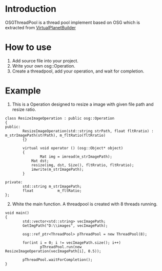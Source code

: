 # Introduction

OSGThreadPool is a thread pool implement based on OSG which is extracted from [VirtualPlanetBuilder](https://github.com/openscenegraph/VirtualPlanetBuilder)


# How to use

1. Add source file into your project.
2. Write your own osg::Operation.
2. Create a threadpool, add your operation, and wait for completion.


# Example

1. This is a Operation designed to resize a image with given file path and resize ratio.

```
class ResizeImageOperation : public osg::Operation
{
public:
		ResizeImageOperation(std::string strPath, float fltRratio) : m_strImagePath(strPath), m_fltRatio(fltRratio)
		{}

		virtual void operator () (osg::Object* object)
		{
				Mat img = imread(m_strImagePath);
    		Mat dst;
    		resize(img, dst, Size(), fltRratio, fltRratio);
    		imwrite(m_strImagePath);
		}
		
private:
		std::string m_strImagePath;
		float 			m_fltRatio;
};
```

2. White the main function. A threadpool is created with 8 threads running.

```
void main()
{
		std::vector<std::string> vecImagePath;
		GetImgPath("D:\\images", vecImagePath);
		
		osg::ref_ptr<ThreadPool> pThreadPool = new ThreadPool(8);
		
		for(int i = 0; i != vecImagePath.size(); i++)
				pThreadPool.run(new ResizeImageOperation(vecImagePath[i], 0.5));
				
		pThreadPool.waitForCompletion();
}
```
